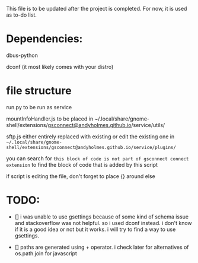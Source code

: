 This file is to be updated after the project is completed. For now, it is used as to-do list.

# Dependencies:
dbus-python

dconf (it most likely comes with your distro)

# file structure
run.py to be run as service

mountInfoHandler.js to be placed in ~/.local/share/gnome-shell/extensions/gsconnect@andyholmes.github.io/service/utils/




sftp.js either entirely replaced with existing or edit the existing one in `~/.local/share/gnome-shell/extensions/gsconnect@andyholmes.github.io/service/plugins/`

you can search for `this block of code is not part of gsconnect connect extension` to find the block of code that is added by this script

if script is editing the file, don't forget to place {} around else

# TODO:
- [] i was unable to use gsettings because of some kind of schema issue and stackoverflow was not helpful. so i used dconf instead. i don't know if it is a good idea or not but it works. i will try to find a way to use gsettings.

- [] paths are generated using + operator. i check later for alternatives of os.path.join for javascript